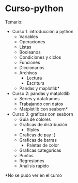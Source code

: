 # Curso-python
Temario:
- Curso 1: introducción a python
  - Variables
  - Operaciones
  - Listas
  - Booleanos
  - Condiciones y ciclos
  - Funciones
  - Diccionarios
  - Archivos
    - Lectura
    - Escritura
   - Pandas y maplotlib*
- Curso 2: pandas y matplotlib
  - Series y dataframes
  - Trabajando con datos
  - Matplotlib con seaborn*
 - Curso 3: graficas con seaborn
    - Guia de colores
    - Graficas de distribución
      - Styles
    - Graficas de pay :(
    - Graficas de barras
      - Paletas de color
    - Graficas categoricas
    - Puntos
    - Regresiones
    - Analisis rapido
    
*No se pudo ver en el curso
